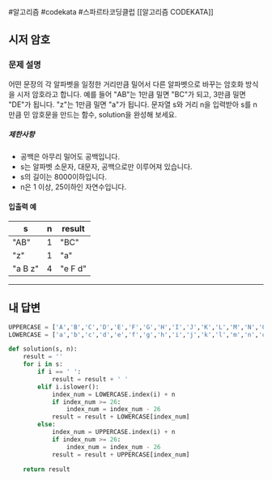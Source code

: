 #알고리즘 #codekata #스파르타코딩클럽 [[알고리즘 CODEKATA]]

## 시저 암호

### 문제 설명

어떤 문장의 각 알파벳을 일정한 거리만큼 밀어서 다른 알파벳으로 바꾸는 암호화 방식을 시저 암호라고 합니다. 예를 들어 "AB"는 1만큼 밀면 "BC"가 되고, 3만큼 밀면 "DE"가 됩니다. "z"는 1만큼 밀면 "a"가 됩니다. 문자열 s와 거리 n을 입력받아 s를 n만큼 민 암호문을 만드는 함수, solution을 완성해 보세요.

##### 제한사항
- 공백은 아무리 밀어도 공백입니다.
- s는 알파벳 소문자, 대문자, 공백으로만 이루어져 있습니다.
- s의 길이는 8000이하입니다.
- n은 1 이상, 25이하인 자연수입니다.
#### 입출력 예
|s|n|result|
|---|---|---|
|"AB"|1|"BC"|
|"z"|1|"a"|
|"a B z"|4|"e F d"|

---

## 내 답변

```python
UPPERCASE = ['A','B','C','D','E','F','G','H','I','J','K','L','M','N','O','P','Q','R','S','T','U','V','W','X','Y','Z']
LOWERCASE = ['a','b','c','d','e','f','g','h','i','j','k','l','m','n','o','p','q','r','s','t','u','v','w','x','y','z']

def solution(s, n):
    result = ''
    for i in s:
        if i == ' ':
            result = result + ' '
        elif i.islower():
            index_num = LOWERCASE.index(i) + n
            if index_num >= 26:
                index_num = index_num - 26
            result = result + LOWERCASE[index_num]
        else:
            index_num = UPPERCASE.index(i) + n
            if index_num >= 26:
                index_num = index_num - 26
            result = result + UPPERCASE[index_num]
            
    return result
```
 